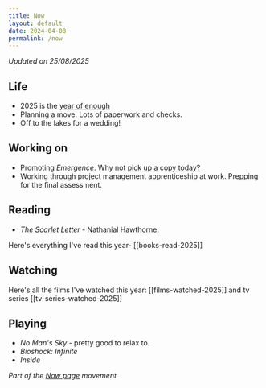 ```yaml
---
title: Now
layout: default
date: 2024-04-08
permalink: /now
---
```


*Updated on 25/08/2025*

## Life

- 2025 is the [year of enough](https://www.davidralphlewis.co.uk/posts/2025-year-of-enough/)
- Planning a move. Lots of paperwork and checks.
- Off to the lakes for a wedding!

## Working on

- Promoting *Emergence*. Why not [pick up a copy today?](https://www.davidralphlewis.co.uk/posts/announcing-emergence/)
- Working through project management apprenticeship at work. Prepping for the final assessment.

## Reading

- *The Scarlet Letter* - Nathanial Hawthorne.

Here's everything I've read this year- [[books-read-2025]]

## Watching

Here's all the films I've watched this year: [[films-watched-2025]] and tv series [[tv-series-watched-2025]]

## Playing

- *No Man's Sky* - pretty good to relax to.
- *Bioshock: Infinite*
- *Inside*

*Part of the <a href="https://nownownow.com/about" >Now page</a> movement*
